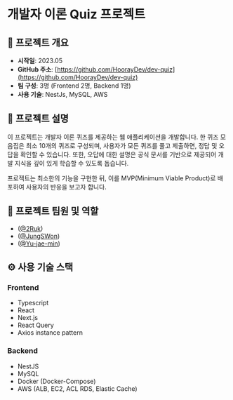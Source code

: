 # 개발자 이론 Quiz 프로젝트

## 🎯 프로젝트 개요

- **시작일**: 2023.05
- **GitHub 주소**: [https://github.com/HoorayDev/dev-quiz](https://github.com/HoorayDev/dev-quiz)
- **팀 구성**: 3명 (Frontend 2명, Backend 1명)
- **사용 기술**: NestJs, MySQL, AWS

## 📜 프로젝트 설명

이 프로젝트는 개발자 이론 퀴즈를 제공하는 웹 애플리케이션을 개발합니다. 한 퀴즈 모음집은 최소 10개의 퀴즈로 구성되며, 사용자가 모든 퀴즈를 풀고 제출하면, 정답 및 오답을 확인할 수 있습니다. 또한, 오답에 대한 설명은 공식 문서를 기반으로 제공되어 개발 지식을 깊이 있게 학습할 수 있도록 돕습니다. 

프로젝트는 최소한의 기능을 구현한 뒤, 이를 MVP(Minimum Viable Product)로 배포하여 사용자의 반응을 보고자 합니다.

## 👥 프로젝트 팀원 및 역할

- ([@2Ruk](https://github.com/2Ruk))
- ([@JungSWon](https://github.com/JungSWon))
- ([@Yu-jae-min](https://github.com/Yu-jae-min))

## ⚙️ 사용 기술 스택

### Frontend
- Typescript
- React
- Next.js
- React Query
- Axios instance pattern

### Backend
- NestJS
- MySQL
- Docker (Docker-Compose)
- AWS (ALB, EC2, ACL RDS, Elastic Cache)
